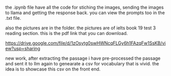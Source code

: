 the .ipynb file have all the code for stiching the images, sending the images to llama and getting the response back. you can view the prompts too in the .txt file.

also the pictures are in the folder.
the pictures are of ielts book 19 test 3 reading section.
this is the pdf link that you can download.

https://drive.google.com/file/d/1zOsytg0swHWNcqFLGy6h1FAzqFw1SsKB/view?usp=sharing

new work, after extracting the passage i have pre-processed the passage and sent it to llm again to genearate a csv for vocabulary that is vivid. the idea is to showcase this csv on the front end.
